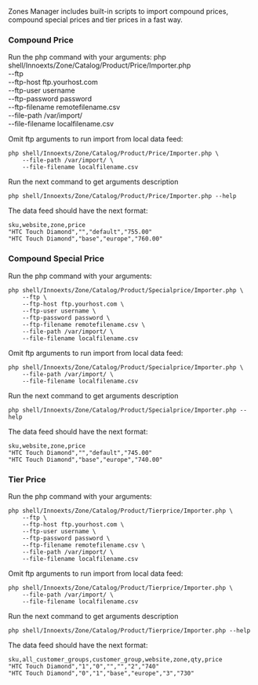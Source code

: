 Zones Manager includes built-in scripts to import compound prices, compound special prices and tier prices in a fast way.

### Compound Price

Run the php command with your arguments:
	php shell/Innoexts/Zone/Catalog/Product/Price/Importer.php \
	    --ftp \
	    --ftp-host ftp.yourhost.com \
	    --ftp-user username \
	    --ftp-password password \
	    --ftp-filename remotefilename.csv \
	    --file-path /var/import/ \
	    --file-filename localfilename.csv

Omit ftp arguments to run import from local data feed:

	php shell/Innoexts/Zone/Catalog/Product/Price/Importer.php \
	    --file-path /var/import/ \
	    --file-filename localfilename.csv

Run the next command to get arguments description

	php shell/Innoexts/Zone/Catalog/Product/Price/Importer.php --help

The data feed should have the next format:

	sku,website,zone,price
	"HTC Touch Diamond","","default","755.00"
	"HTC Touch Diamond","base","europe","760.00"

### Compound Special Price

Run the php command with your arguments:

	php shell/Innoexts/Zone/Catalog/Product/Specialprice/Importer.php \
	    --ftp \
	    --ftp-host ftp.yourhost.com \
	    --ftp-user username \
	    --ftp-password password \
	    --ftp-filename remotefilename.csv \
	    --file-path /var/import/ \
	    --file-filename localfilename.csv

Omit ftp arguments to run import from local data feed:

	php shell/Innoexts/Zone/Catalog/Product/Specialprice/Importer.php \
	    --file-path /var/import/ \
	    --file-filename localfilename.csv

Run the next command to get arguments description

	php shell/Innoexts/Zone/Catalog/Product/Specialprice/Importer.php --help

The data feed should have the next format:

	sku,website,zone,price
	"HTC Touch Diamond","","default","745.00"
	"HTC Touch Diamond","base","europe","740.00"

 
### Tier Price

Run the php command with your arguments:

	php shell/Innoexts/Zone/Catalog/Product/Tierprice/Importer.php \
	    --ftp \
	    --ftp-host ftp.yourhost.com \
	    --ftp-user username \
	    --ftp-password password \
	    --ftp-filename remotefilename.csv \
	    --file-path /var/import/ \
	    --file-filename localfilename.csv

Omit ftp arguments to run import from local data feed:

	php shell/Innoexts/Zone/Catalog/Product/Tierprice/Importer.php \
	    --file-path /var/import/ \
	    --file-filename localfilename.csv

Run the next command to get arguments description

	php shell/Innoexts/Zone/Catalog/Product/Tierprice/Importer.php --help

The data feed should have the next format:

	sku,all_customer_groups,customer_group,website,zone,qty,price
	"HTC Touch Diamond","1","0","","","2","740"
	"HTC Touch Diamond","0","1","base","europe","3","730"

 
